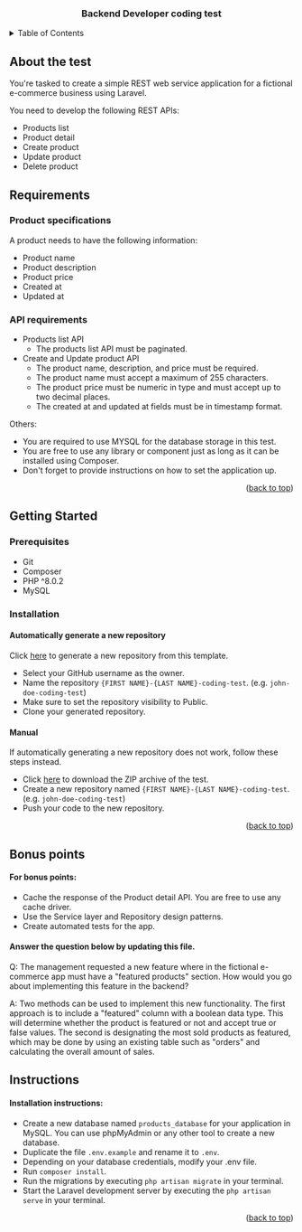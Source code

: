 <a name="readme-top"></a>

<div align="center">
    <h3 align="center">Backend Developer coding test</h3>
</div>

<!-- TABLE OF CONTENTS -->
<details>
  <summary>Table of Contents</summary>
  <ol>
    <li>
      <a href="#about-the-test">About the test</a>
    </li>
    <li>
      <a href="#requirements">Requirements</a>
      <ul>
        <li><a href="#product-specifications">Product specifications</a></li>
        <li><a href="#api-requirements">API Requirements</a></li>
      </ul>
    </li>
    <li>
      <a href="#getting-started">Getting started</a>
      <ul>
        <li><a href="#prerequisites">Prerequisites</a></li>
        <li><a href="#installation">Installation</a></li>
      </ul>
    </li>
    <li>
      <a href="#bonus-points">Bonus points</a>
    </li>
  </ol>
</details>

<!-- ABOUT THE TEST -->
## About the test

You're tasked to create a simple REST web service application for a fictional e-commerce business using Laravel.

You need to develop the following REST APIs:

* Products list
* Product detail
* Create product
* Update product
* Delete product

<!-- REQUIREMENTS -->
## Requirements

### Product specifications

A product needs to have the following information:

* Product name
* Product description
* Product price
* Created at
* Updated at

### API requirements

* Products list API
    * The products list API must be paginated.
* Create and Update product API
    * The product name, description, and price must be required.
    * The product name must accept a maximum of 255 characters.
    * The product price must be numeric in type and must accept up to two decimal places.
    * The created at and updated at fields must be in timestamp format.

Others:
* You are required to use MYSQL for the database storage in this test.
* You are free to use any library or component just as long as it can be installed using Composer.
* Don't forget to provide instructions on how to set the application up.

<p align="right">(<a href="#readme-top">back to top</a>)</p>

<!-- GETTING STARTED -->
## Getting Started

### Prerequisites

* Git
* Composer
* PHP ^8.0.2
* MySQL

### Installation

#### Automatically generate a new repository
Click <a href="https://github.com/QualityTrade/backend-dev-coding-test/generate" target="_blank">here</a> to generate a new repository from this template.

* Select your GitHub username as the owner.
* Name the repository `{FIRST NAME}-{LAST NAME}-coding-test`. (e.g. `john-doe-coding-test`)
* Make sure to set the repository visibility to Public.
* Clone your generated repository.

#### Manual
If automatically generating a new repository does not work, follow these steps instead.

* Click <a href="https://github.com/QualityTrade/backend-dev-coding-test/archive/refs/heads/main.zip">here</a> to download the ZIP archive of the test.
* Create a new repository named `{FIRST NAME}-{LAST NAME}-coding-test`. (e.g. `john-doe-coding-test`)
* Push your code to the new repository.

<p align="right">(<a href="#readme-top">back to top</a>)</p>

<!-- BONUS POINTS -->
## Bonus points

#### For bonus points:

* Cache the response of the Product detail API. You are free to use any cache driver.
* Use the Service layer and Repository design patterns.
* Create automated tests for the app.

#### Answer the question below by updating this file.

Q: The management requested a new feature where in the fictional e-commerce app must have a "featured products" section.
How would you go about implementing this feature in the backend?

A: Two methods can be used to implement this new functionality. The first approach is to include a "featured" column with a boolean data type. This will determine whether the product is featured or not and accept true or false values. The second is designating the most sold products as featured, which may be done by using an existing table such as "orders" and calculating the overall amount of sales.

<!-- INSTRUCTIONS -->
## Instructions

#### Installation instructions:

* Create a new database named `products_database` for your application in MySQL. You can use phpMyAdmin or any other tool to create a new database.
* Duplicate the file `.env.example` and rename it to `.env`.
* Depending on your database credentials, modify your .env file.
* Run `composer install`.
* Run the migrations by executing `php artisan migrate` in your terminal.
* Start the Laravel development server by executing the `php artisan serve` in your terminal.

<p align="right">(<a href="#readme-top">back to top</a>)</p>
